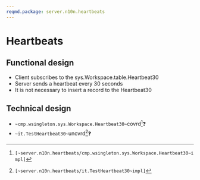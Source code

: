 ```yaml
---
reqmd.package: server.n10n.heartbeats
---
```


# Heartbeats

## Functional design

- Client subscribes to the sys.Workspace.table.Heartbeat30
- Server sends a heartbeat every 30 seconds
- It is not necessary to insert a record to the Heartbeat30

## Technical design

- `~cmp.wsingleton.sys.Workspace.Heartbeat30~`covrd[^1]❓
- `~it.TestHeartbeat30~`uncvrd[^2]❓

[^1]: `[~server.n10n.heartbeats/cmp.wsingleton.sys.Workspace.Heartbeat30~impl]`
[^2]: `[~server.n10n.heartbeats/it.TestHeartbeat30~impl]`
